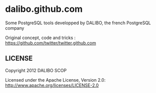 dalibo.github.com
=================

Some PostgreSQL tools developped by DALIBO, the french PostgreSQL company

Original concept, code and tricks : https://github.com/twitter/twitter.github.com

LICENSE
------------

Copyright 2012 DALIBO SCOP

Licensed under the Apache License, Version 2.0: http://www.apache.org/licenses/LICENSE-2.0
